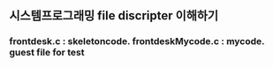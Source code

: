 ## 시스템프로그래밍 file discripter 이해하기

### frontdesk.c : skeletoncode. frontdeskMycode.c : mycode. guest file for test
